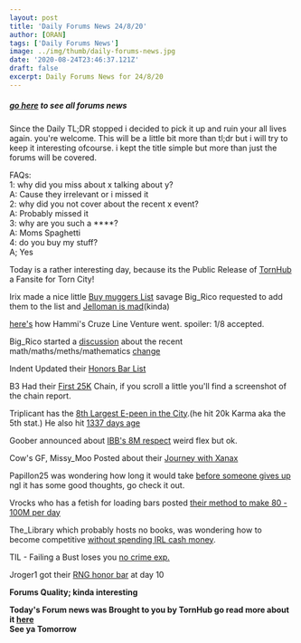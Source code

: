 ```yaml
---
layout: post
title: 'Daily Forums News 24/8/20'
author: [ORAN]
tags: ['Daily Forums News']
image: ../img/thumb/daily-forums-news.jpg
date: '2020-08-24T23:46:37.121Z'
draft: false
excerpt: Daily Forums News for 24/8/20
---
```


##### _[go here](../../tags/daily-forums-news/) to see all forums news_

Since the Daily TL;DR stopped i decided to pick it up and ruin your all lives again. you're welcome. This will be a little bit more than tl;dr but i will try to keep it interesting ofcourse. i kept the title simple but more than just the forums will be covered.

FAQs:  
1: why did you miss about x talking about y?  
A: Cause they irrelevant or i missed it  
2: why did you not cover about the recent x event?  
A: Probably missed it  
3: why are you such a ****?  
A: Moms Spaghetti  
4: do you buy my stuff?  
A; Yes  

Today is a rather interesting day, because its the Public Release of [TornHub](https://torn.oran.pw) a Fansite for Torn City!  

Irix made a nice little [Buy muggers List](https://www.torn.com/forums.php#/p=threads&f=2&t=16181516&b=0&a=0) savage Big_Rico requested to add them to the list and [Jelloman is mad](https://www.torn.com/forums.php#/p=threads&f=2&t=16181516&b=0&a=0&start=20&to=20702230)(kinda)  

[here's](https://www.torn.com/forums.php#/p=threads&f=2&t=16181605&b=0&a=0) how Hammi's Cruze Line Venture went. spoiler: 1/8 accepted.  

Big_Rico started a [discussion](https://www.torn.com/forums.php#/p=threads&f=2&t=16181505) about the recent math/maths/meths/mathematics [change](https://www.torn.com/forums.php#/p=threads&f=19&t=16181487&b=0&a=0)

Indent Updated their [Honors Bar List](https://www.torn.com/forums.php?p=threads&f=2&t=16088068&b=0&a=0)  

B3 Had their [First 25K](https://www.torn.com/forums.php#/p=threads&f=16&t=16181618&b=0&a=0&start=0&to=0) Chain, if you scroll a little you'll find a screenshot of the chain report.  

Triplicant has the [8th Largest E-peen in the City](https://www.torn.com/forums.php#/p=threads&f=16&t=16181525).(he hit 20k Karma aka the 5th stat.) He also hit [1337 days age](https://www.torn.com/forums.php#/p=threads&f=16&t=16181584&b=0&a=0)  


Goober announced about [IBB's 8M respect](https://www.torn.com/forums.php#/p=threads&f=16&t=16181535) weird flex but ok.  

Cow's GF, Missy_Moo Posted about their [Journey with Xanax](https://www.torn.com/forums.php#/p=threads&f=16&t=16181507&b=0&a=0)  

Papillon25 was wondering how long it would take [before someone gives up](https://www.torn.com/forums.php#/p=threads&f=2&t=16181563&b=0&a=0) ngl it has some good thoughts, go check it out.  

Vrocks who has a fetish for loading bars posted [their method to make 80 - 100M per day](https://www.torn.com/forums.php#/p=threads&f=2&t=16181601&b=0&a=0)  

The_Library which probably hosts no books, was wondering how to become competitive [without spending IRL cash money](https://www.torn.com/forums.php#/p=threads&f=3&t=16181429&b=0&a=0).  

TIL - Failing a Bust loses you [no crime exp.](https://www.torn.com/forums.php#/p=threads&f=3&t=16181363&b=0&a=0)  

Jroger1 got their [RNG honor bar](https://www.torn.com/forums.php#/p=threads&f=3&t=16181306&b=0&a=0&start=0) at day 10  

**Forums Quality; kinda interesting**

**Today's Forum news was Brought to you by TornHub go read more about it [here](https://torn.oran.pw/welcome-to-tornhub/)  
See ya Tomorrow**
